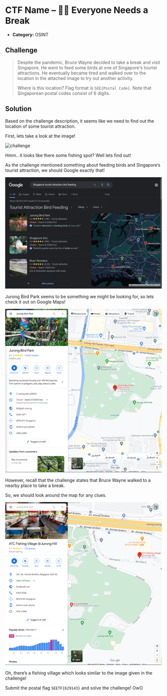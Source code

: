# CTF Name – 🧑‍🎓 Everyone Needs a Break

-   **Category:** OSINT

## Challenge

> Despite the pandemic, Bruce Wayne decided to take a break and visit Singapore. He went to feed some birds at one of Singapore's tourist attractions. He eventually became tired and walked over to the location in the attached image to try out another activity.
>
> Where is this location?
> Flag format is `SEE{Postal Code}`. Note that Singaporean postal codes consist of 6 digits.

## Solution

Based on the challenge description, it seems like we need to find out the location of some tourist attraction.

First, lets take a look at the image!

![challenge](/challenge.png)

Hmm.. it looks like there some fishing spot? Well lets find out!

As the challenge mentioned something about feeding birds and Singapore’s tourist attraction, we should Google exactly that!

![google_search](google_search.png)

Jurong Bird Park seems to be something we might be looking for, so lets check it out on Google Maps!

![jurong_bird_park](jurong_bird_park.png)

However, recall that the challenge states that Bruce Wayne walked to a nearby place to take a break.

So, we should look around the map for any clues.

![atc_fishing_village](atc_fishing_village.png)

Oh, there’s a fishing village which looks similar to the image given in the challenge!

Submit the postal flag `SEETF{629143}` and solve the challenge! OwO

